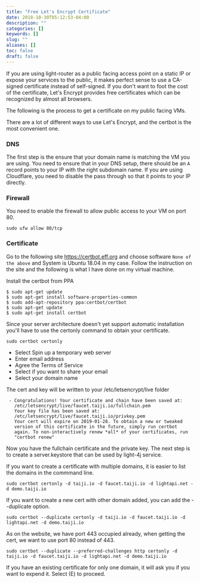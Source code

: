 ```yaml
---
title: "Free Let's Encrypt Certificate"
date: 2018-10-30T05:12:53-04:00
description: ""
categories: []
keywords: []
slug: ""
aliases: []
toc: false
draft: false
---
```


If you are using light-router as a public facing access point on a static IP or expose your services to the public, it makes perfect sense to use a CA-signed certificate instead of self-signed. If you don't want to foot the cost of the certificate, Let's Encrypt provides free certificates which can be recognized by almost all browsers. 

The following is the process to get a certificate on my public facing VMs.

There are a lot of different ways to use Let's Encrypt, and the certbot is the most convenient one. 

### DNS

The first step is the ensure that your domain name is matching the VM you are using. You need to ensure that in your DNS setup, there should be an `A` record points to your IP with the right subdomain name. If you are using Cloudflare, you need to disable the pass through so that it points to your IP directly. 


### Firewall 

You need to enable the firewall to allow public access to your VM on port 80. 

```
sudo ufw allow 80/tcp
```

### Certificate

Go to the following site https://certbot.eff.org and choose software `None of the above` and System is Ubuntu 18.04 in my case. Follow the instruction on the site and the following is what I have done on my virtual machine. 

Install the certbot from PPA

```
$ sudo apt-get update
$ sudo apt-get install software-properties-common
$ sudo add-apt-repository ppa:certbot/certbot
$ sudo apt-get update
$ sudo apt-get install certbot
```

Since your server architecture doesn't yet support automatic installation you'll have to use the certonly command to obtain your certificate.

```
sudo certbot certonly
```
- Select Spin up a temporary web server
- Enter email address
- Agree the Terms of Service
- Select if you want to share your email
- Select your domain name


The cert and key will be written to your /etc/letsencrypt/live folder

```
 - Congratulations! Your certificate and chain have been saved at:
   /etc/letsencrypt/live/faucet.taiji.io/fullchain.pem
   Your key file has been saved at:
   /etc/letsencrypt/live/faucet.taiji.io/privkey.pem
   Your cert will expire on 2019-01-28. To obtain a new or tweaked
   version of this certificate in the future, simply run certbot
   again. To non-interactively renew *all* of your certificates, run
   "certbot renew"
```

Now you have the fullchain certificate and the private key. The next step is to create a server.keystore that can be used by light-4j service. 

If you want to create a certificate with multiple domains, it is easier to list the domains in the commmand line. 

```
sudo certbot certonly -d taiji.io -d faucet.taiji.io -d lightapi.net -d demo.taiji.io
```

If you want to create a new cert with other domain added, you can add the --duplicate option. 

```
sudo certbot --duplicate certonly -d taiji.io -d faucet.taiji.io -d lightapi.net -d demo.taiji.io

```

As on the website, we have port 443 occupied already, when getting the cert, we want to use port 80 instead of 443. 

```
sudo certbot --duplicate --preferred-challenges http certonly -d taiji.io -d faucet.taiji.io -d lightapi.net -d demo.taiji.io
```

If you have an existing certificate for only one domain, it will ask you if you want to expend it. Select (E) to proceed. 


